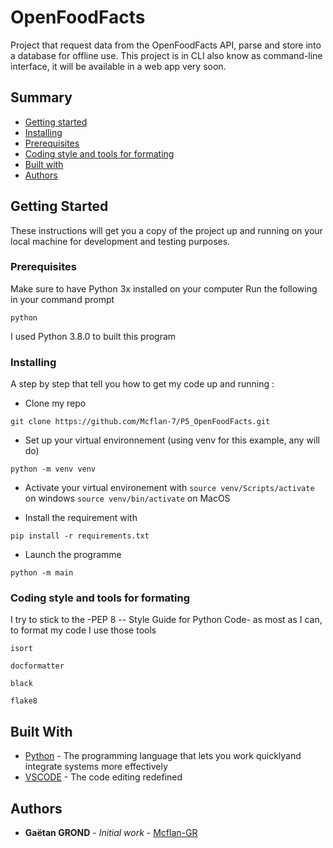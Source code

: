 
# OpenFoodFacts

Project that request data from the OpenFoodFacts API, parse and store into a database 
for offline use.
This project is in CLI also know as command-line interface, it will be available in a web app very soon.

## Summary 

- [Getting started](#getting-started)
- [Installing](#installing)
- [Prerequisites](#prerequisites)
- [Coding style and tools for formating](#coding-style-and-tools-for-formating)
- [Built with](#built-with)
- [Authors](#authors)


## Getting Started

These instructions will get you a copy of the project up and running on your local machine for development and testing purposes.


### Prerequisites

Make sure to have Python 3x installed on your computer
Run the following in your command prompt
```
python
```
I used Python 3.8.0 to built this program

### Installing

A step by step that tell you how to get my code up and running :

- Clone my repo

```
git clone https://github.com/Mcflan-7/P5_OpenFoodFacts.git
```

- Set up your virtual environnement (using venv for this example, any will do)

```
python -m venv venv
```
- Activate your virtual environement with
 `source venv/Scripts/activate` on windows 
 `source venv/bin/activate` on MacOS

- Install the requirement with

```
pip install -r requirements.txt
```
- Launch the programme 

```
python -m main
```

### Coding style and tools for formating

I try to stick to the -PEP 8 -- Style Guide for Python Code- as most as I can, to format my code I use those tools

```
isort

docformatter

black

flake8
```

## Built With

* [Python]([https://www.python.org/](https://www.python.org/)) - The programming language that lets you work quicklyand integrate systems more effectively
* [VSCODE]([https://code.visualstudio.com/](https://code.visualstudio.com/)) - The code editing redefined

## Authors

* **Gaëtan GROND** - *Initial work* - [Mcflan-GR]([https://github.com/Mcflan-7](https://github.com/Mcflan-7))

